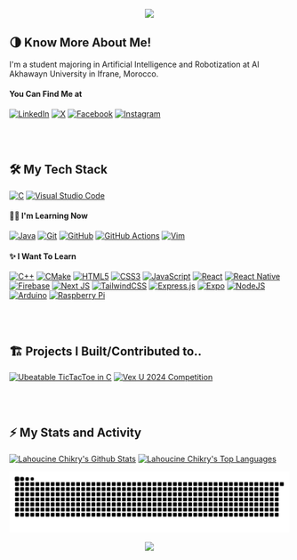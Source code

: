 <p align="center">
  <a href="#"><img src="https://capsule-render.vercel.app/api?type=waving&color=gradient&text=Hello!&height=100&section=header"/></a>
</p>

## 🌗 Know More About Me!

I'm a student majoring in Artificial Intelligence and Robotization at Al Akhawayn University in Ifrane, Morocco.

#### You Can Find Me at
[![LinkedIn](https://img.shields.io/badge/LinkedIn-%230077B5.svg?logo=linkedin&logoColor=white)](https://linkedin.com/in/HChikry)
[![X](https://img.shields.io/badge/X-black.svg?logo=X&logoColor=white)](https://x.com/HChikry) 
[![Facebook](https://img.shields.io/badge/Facebook-%231877F2.svg?logo=Facebook&logoColor=white)](https://facebook.com/HChikry)
[![Instagram](https://img.shields.io/badge/Instagram-%23E4405F.svg?logo=Instagram&logoColor=white)](https://instagram.com/HChikry)

<!--
Social Media + Competitive Programming Accounts
<p align="left">
<a href="https://twitter.com/hchikry" target="blank"><img align="center" src="https://raw.githubusercontent.com/rahuldkjain/github-profile-readme-generator/master/src/images/icons/Social/twitter.svg" alt="hchikry" height="26" width="40" /></a>
<a href="https://linkedin.com/in/hchikry" target="blank"><img align="center" src="https://raw.githubusercontent.com/rahuldkjain/github-profile-readme-generator/master/src/images/icons/Social/linked-in-alt.svg" alt="hchikry" height="26" width="40" /></a>
<a href="https://fb.com/hchikry" target="blank"><img align="center" src="https://raw.githubusercontent.com/rahuldkjain/github-profile-readme-generator/master/src/images/icons/Social/facebook.svg" alt="hchikry" height="26" width="40" /></a>
<a href="https://instagram.com/hchikry" target="blank"><img align="center" src="https://raw.githubusercontent.com/rahuldkjain/github-profile-readme-generator/master/src/images/icons/Social/instagram.svg" alt="hchikry" height="26" width="40" /></a>
<a href="https://www.hackerrank.com/hchikry" target="blank"><img align="center" src="https://raw.githubusercontent.com/rahuldkjain/github-profile-readme-generator/master/src/images/icons/Social/hackerrank.svg" alt="hchikry" height="26" width="40" /></a>
<a href="https://codeforces.com/profile/hchikry" target="blank"><img align="center" src="https://raw.githubusercontent.com/rahuldkjain/github-profile-readme-generator/master/src/images/icons/Social/codeforces.svg" alt="hchikry" height="26" width="40" /></a>
<a href="https://www.leetcode.com/hchikry" target="blank"><img align="center" src="https://raw.githubusercontent.com/rahuldkjain/github-profile-readme-generator/master/src/images/icons/Social/leet-code.svg" alt="hchikry" height="26" width="40" /></a>
</p>
-->

<br /><br />

<!-- Checkout this repo for more badges: https://github.com/Ileriayo/markdown-badges?tab=readme-ov-file -->
## 🛠️ My Tech Stack
  
[![C](https://img.shields.io/badge/c-%2300599C.svg?style=for-the-badge&logo=c&logoColor=white)](#)
[![Visual Studio Code](https://img.shields.io/badge/Visual%20Studio%20Code-0078d7.svg?style=for-the-badge&logo=visual-studio-code&logoColor=white)](#)


<h4>👨‍💻 I'm Learning Now</h4>

[![Java](https://img.shields.io/badge/java-%23ED8B00.svg?style=for-the-badge&logo=openjdk&logoColor=white)](#)
[![Git](https://img.shields.io/badge/git-%23F05033.svg?style=for-the-badge&logo=git&logoColor=white)](#)
[![GitHub](https://img.shields.io/badge/github-%23121011.svg?style=for-the-badge&logo=github&logoColor=white)](#)
[![GitHub Actions](https://img.shields.io/badge/github%20actions-%232671E5.svg?style=for-the-badge&logo=githubactions&logoColor=white)](#)
[![Vim](https://img.shields.io/badge/VIM-%2311AB00.svg?style=for-the-badge&logo=vim&logoColor=white)](#)

<h4>✨ I Want To Learn</h4>

[![C++](https://img.shields.io/badge/c++-%2300599C.svg?style=for-the-badge&logo=c%2B%2B&logoColor=white)](#)
[![CMake](https://img.shields.io/badge/CMake-%23008FBA.svg?style=for-the-badge&logo=cmake&logoColor=white)](#)
[![HTML5](https://img.shields.io/badge/html5-%23E34F26.svg?style=for-the-badge&logo=html5&logoColor=white)](#)
[![CSS3](https://img.shields.io/badge/css3-%231572B6.svg?style=for-the-badge&logo=css3&logoColor=white)](#)
[![JavaScript](https://img.shields.io/badge/javascript-%23323330.svg?style=for-the-badge&logo=javascript&logoColor=%23F7DF1E)](#)
[![React](https://img.shields.io/badge/react-%2320232a.svg?style=for-the-badge&logo=react&logoColor=%2361DAFB)](#)
[![React Native](https://img.shields.io/badge/react_native-%2320232a.svg?style=for-the-badge&logo=react&logoColor=%2361DAFB)](#)
[![Firebase](https://img.shields.io/badge/Firebase-039BE5?style=for-the-badge&logo=Firebase&logoColor=white)](#)
[![Next JS](https://img.shields.io/badge/Next-black?style=for-the-badge&logo=next.js&logoColor=white)](#)
[![TailwindCSS](https://img.shields.io/badge/tailwindcss-%2338B2AC.svg?style=for-the-badge&logo=tailwind-css&logoColor=white)](#)
[![Express.js](https://img.shields.io/badge/express.js-%23404d59.svg?style=for-the-badge&logo=express&logoColor=%2361DAFB)](#)
[![Expo](https://img.shields.io/badge/expo-1C1E24?style=for-the-badge&logo=expo&logoColor=#D04A37)](#)
[![NodeJS](https://img.shields.io/badge/node.js-6DA55F?style=for-the-badge&logo=node.js&logoColor=white)](#)
[![Arduino](https://img.shields.io/badge/-Arduino-00979D?style=for-the-badge&logo=Arduino&logoColor=white)](#)
[![Raspberry Pi](https://img.shields.io/badge/-RaspberryPi-C51A4A?style=for-the-badge&logo=Raspberry-Pi)](#)


<br /><br />

## 🏗️ Projects I Built/Contributed to..

<a href="https://github.com/HChikry/unbeatable-tictactoe-in-c"><img alt="Ubeatable TicTacToe in C" src="https://github-readme-stats.vercel.app/api/pin/?username=HChikry&repo=unbeatable-tictactoe-in-c&theme=react&hide_border=true" height="150px"/></a>
<a href="https://github.com/AbdessamadAe/Vex-U-2024"><img alt="Vex U 2024 Competition" src="https://github-readme-stats.vercel.app/api/pin/?username=AbdessamadAe&repo=Vex-U-2024&theme=react&hide_border=true" height="130px"/></a>

<br /><br />

## ⚡️ My Stats and Activity

<a href="#"><img alt="Lahoucine Chikry's Github Stats" src="https://denvercoder1-github-readme-stats.vercel.app/api/?username=HChikry&show_icons=true&include_all_commits=true&count_private=true&theme=react&hide_border=true&bg_color=1F222E&title_color=F85D7F&icon_color=F8D866" height="192px"/></a>
<a href="#"><img alt="Lahoucine Chikry's Top Languages" src="https://denvercoder1-github-readme-stats.vercel.app/api/top-langs/?username=HChikry&langs_count=8&theme=react&hide_border=true&bg_color=1F222E&title_color=F85D7F&icon_color=F8D866&hide=Jupyter%20Notebook,Roff" height="192px"/></a>

<!-- If you had more than 4 languages replace the top languages code with this one:
  <a href="https://github.com/anuraghazra/github-readme-stats"><img alt="Lahoucine Chikry's Top Languages" src="https://denvercoder1-github-readme-stats.vercel.app/api/top-langs/?username=HChikry&langs_count=8&theme=react&layout=compact&hide_border=true&bg_color=1F222E&title_color=F85D7F&icon_color=F8D866&hide=Jupyter%20Notebook,Roff" height="192px"/></a>

And add this note
<b>Note:</b> Top languages is only a metric of the languages my public code consists of and doesn't reflect experience or skill level.
-->

[![Snake animation](https://github.com/HChikry/HChikry/blob/output/github-contribution-grid-snake.svg)](#)
<p align="center">
  <a href="#"><img src="https://capsule-render.vercel.app/api?type=waving&color=gradient&height=100&section=footer"/></a>
</p>



<!--
[![MasterHead](https://firebasestorage.googleapis.com/v0/b/flexi-coding.appspot.com/o/dempgi7-520f8d5f-63d4-4453-8822-dbc149ae27f8.gif?alt=media&token=91c0c7b2-93c3-4029-b011-1a8703c5730d)](#)
-->

<!-- Change the Logo here -->

<!--
<p align="center">
  <a href="https://github.com/HChikry">
    <img src="https://user-images.githubusercontent.com/20955511/199138068-0a7b7b75-a024-4f00-803f-30a19c5d1b2d.png" alt="Lahoucine Chikry" /></a>
</p>
-->

<!-- Change The Text here -->

<!-- 
<p align="center">
    <img src="https://readme-typing-svg.demolab.com/?lines=Full-stack%20web%20and%20app%20developer;Experienced%20UI%2FUX%20Designer;10%2B%20years%20of%20coding%20experience;Always%20learning%20new%20things&font=Fira%20Code&center=true&width=440&height=45&color=f75c7e&vCenter=true&pause=1000&size=22" /></a>
</p>
-->

<!-- Social icons section -->

<!--
<p align="center">
  <a href="https://www.youtube.com/c/DevProTips"><img width="32px" alt="Youtube" title="Youtube" src="https://i.imgur.com/qiXu7b2.png"/></a>
  &#8287;&#8287;&#8287;&#8287;&#8287;
  <a href="https://www.linkedin.com/in/jonah-lawrence/"><img width="32px" alt="LinkedIn" title="LinkedIn" src="https://i.imgur.com/yRpa1dQ.png"/></a>
  &#8287;&#8287;&#8287;&#8287;&#8287;
  <a href="https://twitter.com/DenverCoder1"><img width="32px" alt="Twitter" title="Twitter" src="https://i.imgur.com/AixJgnm.png"/></a>
  &#8287;&#8287;&#8287;&#8287;&#8287;
  <a href="https://discord.gg/fPrdqh3Zfu" alt="Discord" title="Dev Pro Tips Discord Server"><img width="32px" src="https://i.imgur.com/OViZO8J.png"/></a>
  &#8287;&#8287;&#8287;&#8287;&#8287;
  <a href="https://dev.to/denvercoder1"><img width="32px" alt="Dev.to" title="DenverCoder1 Dev.to" src="https://i.imgur.com/mVm29vK.png"></a>
  &#8287;&#8287;&#8287;&#8287;&#8287;
  <a href="https://ko-fi.com/jlawrence"><img width="32px" alt="Ko-fi" title="Buy me a coffee" src="https://i.imgur.com/PpLeD3K.png"/></a>
&#8287;&#8287;&#8287;&#8287;&#8287;
  <a href="http://eyl327.mywebcommunity.org/promos/"><img width="32px" alt="Free Stuff" title="Free gifts for you" src="https://i.imgur.com/0uVwkoZ.png"/></a>
</p>
-->
